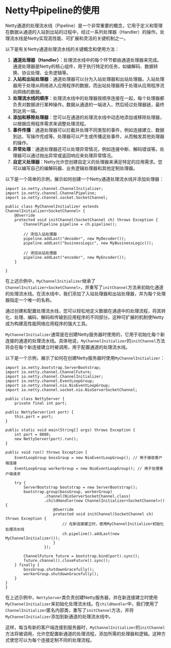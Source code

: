 # Netty中pipeline的使用

Netty通道的处理流水线（Pipeline）是一个非常重要的概念，它用于定义和管理在数据从通道的入站到出站的过程中，经过一系列处理器（Handler）的操作。处理流水线是Netty实现高性能、可扩展和灵活的关键机制之一。

以下是有关Netty通道处理流水线的关键概念和使用方法：

1. **通道处理器（Handler）**：处理流水线中的每个环节都由通道处理器来完成。通道处理器是Netty的核心组件，用于执行特定的任务，如编解码、数据转换、协议处理、业务逻辑等。
2. **入站和出站处理器**：通道处理器可以分为入站处理器和出站处理器。入站处理器用于处理从网络进入应用程序的数据，而出站处理器用于处理从应用程序流向网络的数据。
3. **处理流水线的顺序**：处理流水线中的处理器按顺序连接在一起，每个处理器都负责对数据进行某种操作。数据从通道的一端进入，然后经过处理器链，最终到达另一端。
4. **添加和移除处理器**：您可以在通道的处理流水线中动态地添加或移除处理器，以根据应用程序需求来调整处理流程。
5. **事件传播**：通道处理器可以拦截并处理不同类型的事件，例如连接建立、数据到达、写操作完成等。处理器可以产生或传播这些事件，从而触发其他处理器的操作。
6. **异常处理**：通道处理器还可以处理异常情况，例如连接中断、解码错误等。处理器可以通过抛出异常或返回响应来处理异常情况。
7. **自定义处理器**：Netty允许您创建自定义的处理器来满足特定的应用需求。您可以编写自己的编解码器、业务逻辑处理器和其他定制处理器。

以下是一个简单的示例，展示如何创建一个Netty通道处理流水线并添加处理器：

```
import io.netty.channel.ChannelInitializer;
import io.netty.channel.ChannelPipeline;
import io.netty.channel.socket.SocketChannel;

public class MyChannelInitializer extends ChannelInitializer<SocketChannel> {
    @Override
    protected void initChannel(SocketChannel ch) throws Exception {
        ChannelPipeline pipeline = ch.pipeline();

        // 添加入站处理器
        pipeline.addLast("decoder", new MyDecoder());
        pipeline.addLast("businessLogic", new MyBusinessLogic());
    
        // 添加出站处理器
        pipeline.addLast("encoder", new MyEncoder());
    }

}
```

在上述示例中，`MyChannelInitializer`继承了`ChannelInitializer<SocketChannel>`，并重写了`initChannel`方法来初始化通道的处理流水线。在流水线中，我们添加了入站处理器和出站处理器，并为每个处理器指定一个唯一的名称。

通过创建和配置处理流水线，您可以轻松地定义数据在通道中的处理流程，将其转化、处理、编码、解码和传输到应用程序的不同部分。这种可扩展的机制使Netty成为构建高性能网络应用程序的强大工具。

`MyChannelInitializer`通常是在创建Netty服务器时使用的，它用于初始化每个新连接的通道的处理流水线。具体地说，`MyChannelInitializer`的`initChannel`方法将会在每个新连接建立时被调用，用于配置通道的处理流水线。

以下是一个示例，展示了如何在创建Netty服务器时使用`MyChannelInitializer`：

```
import io.netty.bootstrap.ServerBootstrap;
import io.netty.channel.ChannelFuture;
import io.netty.channel.ChannelInitializer;
import io.netty.channel.EventLoopGroup;
import io.netty.channel.nio.NioEventLoopGroup;
import io.netty.channel.socket.nio.NioServerSocketChannel;

public class NettyServer {
    private final int port;

public NettyServer(int port) {
    this.port = port;
}

public static void main(String[] args) throws Exception {
    int port = 8080;
    new NettyServer(port).run();
}

public void run() throws Exception {
    EventLoopGroup bossGroup = new NioEventLoopGroup(); // 用于接收客户端连接
    EventLoopGroup workerGroup = new NioEventLoopGroup(); // 用于处理客户端请求

​    try {
​        ServerBootstrap bootstrap = new ServerBootstrap();
​        bootstrap.group(bossGroup, workerGroup)
​                 .channel(NioServerSocketChannel.class)
​                 .childHandler(new ChannelInitializer<SocketChannel>() {
​                     @Override
​                     protected void initChannel(SocketChannel ch) throws Exception {
​                         // 在新连接建立时，使用MyChannelInitializer初始化处理流水线
​                         ch.pipeline().addLast(new MyChannelInitializer());
​                     }
​                 });

​        ChannelFuture future = bootstrap.bind(port).sync();
​        future.channel().closeFuture().sync();
​    } finally {
​        bossGroup.shutdownGracefully();
​        workerGroup.shutdownGracefully();
​    }
}
}
```

在上述示例中，`NettyServer`类负责创建Netty服务器，并在新连接建立时使用`MyChannelInitializer`来初始化处理流水线。在`childHandler`中，我们使用了`ChannelInitializer`匿名内部类，重写了`initChannel`方法，并将`MyChannelInitializer`添加到新通道的处理流水线中。

这样，每当有新的客户端连接到服务器时，`MyChannelInitializer`的`initChannel`方法将被调用，允许您配置新通道的处理流程，添加所需的处理器和逻辑。这种方式使您可以为每个连接定制不同的处理流程。